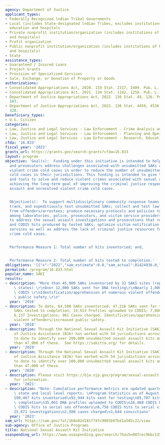 ```yaml
---
agency: Department of Justice
applicant_types:
- Federally Recognized lndian Tribal Governments
- Local (includes State-designated lndian Tribes, excludes institutions of higher
  education and hospitals
- Private nonprofit institution/organization (includes institutions of higher education
  and hospitals)
- Profit organization
- Public nonprofit institution/organization (includes institutions of higher education
  and hospitals)
- State
assistance_types:
- Guaranteed / Insured Loans
- Project Grants
- Provision of Specialized Services
- Sale, Exchange, or Donation of Property or Goods
authorizations:
- Consolidated Appropriations Act, 2020. 133 Stat. 2317, 2409. Pub. L. 116, 93.
- Consolidated Appropriations Act, 2021. 134 Stat. 1182, 1258. Pub. L. 116, 260.
- Department of Justice Appropriations Act, 2022. 136 Stat. 49, 126. Pub. L. 117,
  103.
- Department of Justice Appropriations Act, 2023. 136 Stat. 4459, 4536. Pub. L. 117,
  328.
beneficiary_types:
- U.S. Citizen
categories:
- Law, Justice and Legal Services - Law Enforcement - Crime Analysis and Data
- Law, Justice and Legal Services - Law Enforcement - Planning and Operations
- Law, Justice and Legal Services - Law Enforcement - Research, Education, Training
cfda: '16.833'
fiscal_year: '2022'
grants_url: https://grants.gov/search-grants?cfda=16.833
layout: program
objective: 'Goal(s):  Funding under this initiative is intended to help law enforcement
  and prosecutors address challenges associated with unsubmitted SAKs and unresolved
  violent crime cold cases in order to reduce the number of unsubmitted SAKs and unresolved
  cold cases in their jurisdictions. This funding is intended to give them the resources
  and tools to solve and reduce violent crimes associated with sexual assault, while
  achieving the long-term goal of improving the criminal justice response to sexual
  assault and unresolved violent crime cold cases.


  Objective(s):  To support multidisciplinary community response teams to inventory,
  track, and expeditiously test unsubmitted SAKs; collect and test lawfully owed DNA
  from offenders/arrestees; produce necessary protocols and policies to improve collaboration
  among laboratories, police, prosecutors, and victim service providers; provide resources
  to address the sexual assault investigations and prosecutions that result from evidence
  and CODIS hits produced by tested SAKs; optimize victim notification protocols and
  services as well as address the lack of criminal justice resources for other violent
  crime cold cases.


  Performance Measure 1: Total number of kits inventoried; and,


  Performance Measure 2: Total number of kits tested to completion.'
obligations: '[{"x":"2022","sam_estimate":0.0,"sam_actual":81424936.0,"usa_spending_actual":77333758.05},{"x":"2023","sam_estimate":55000000.0,"sam_actual":0.0,"usa_spending_actual":55415997.97},{"x":"2024","sam_estimate":100000000.0,"sam_actual":0.0,"usa_spending_actual":-1010563.78}]'
permalink: /program/16.833.html
popular_name: SAKI
results:
- description: "More than 45,000 SAKs inventoried by 32 SAKI sites (represents 26\
    \ states) \r\nOver 12,000 SAKs sent for DNA testing\r\nNearly 1,000 DNA hits in\
    \ CODIS \r\nIdentification/apprehension of numerous violent offenders/increased\
    \ public safety.\r\n"
  year: '2016'
- description: To date, 64,508 SAKs inventoried; 47,216 SAKs sent for testing; 46,907
    SAKs tested to completion; 14,913 Profiles uploaded to CODIS; 7,060 CODIS hits;
    6,137 Investigations; 961 Cases charged. Identification/apprehension of numerous
    violent offenders/increased public safety.
  year: '2018'
- description: Through the National Sexual Assault Kit Initiative (SAKI), the Bureau
    of Justice Assistance (BJA) has worked with 54 jurisdictions across 35 states
    to date to identify over 200,000 unsubmitted sexual assault kits and to test more
    than 47,000 of these.  See https://sakitta.org/ for details.
  year: '2019'
- description: Through the National Sexual Assault Kit Initiative (SAKI), the Bureau
    of Justice Assistance (BJA) has worked with 54 jurisdictions across 35 states
    to date to identify over 200,000 unsubmitted sexual assault kits and to test more
    than 47,000 of these.
  year: '2020'
- description: Please visit https://bja.ojp.gov/program/sexual-assault-kit-initiative-saki/overview
    for information.
  year: '2021'
- description: "Note: Cumulative performance metrics are updated quarterly based on\
    \ state and local level reports. \nProgram Statistics as of August 1, 2023:\n\
    199,467 kits inventoried\n92,944 kits sent for testing\n85,707 kits tested to\
    \ completion\n35,061 DNA profiles uploaded to CODIS\n16,468 CODIS hits\n2,388\
    \ CODIS hits to serial sex offenders\n8,758 CODIS hits to serial violent offenders\n\
    25,071 investigations\n2,580 cases charged\n1,644 convictions"
  year: '2023'
sam_url: https://sam.gov/fal/1b8a92d181f74fc9883b97bd1a585c22/view
sub-agency: Office of Justice Programs
title: National Sexual Assault Kit Initiative
usaspending_url: https://www.usaspending.gov/search/?hash=007cec9bbc135d290f20f7b7b0be48cb
---
```

